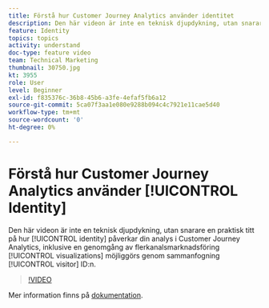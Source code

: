 ```yaml
---
title: Förstå hur Customer Journey Analytics använder identitet
description: Den här videon är inte en teknisk djupdykning, utan snarare en praktisk titt på hur identiteten påverkar din analys i Adobe Customer Journey Analytics, inklusive en titt på de flerkanalsvisualiseringar som blir möjliga genom att sammanfoga besökar-ID:n.
feature: Identity
topics: topics
activity: understand
doc-type: feature video
team: Technical Marketing
thumbnail: 30750.jpg
kt: 3955
role: User
level: Beginner
exl-id: f835376c-36b8-45b6-a3fe-4efaf5fb6a12
source-git-commit: 5ca07f3aa1e080e9288b094c4c7921e11cae5d40
workflow-type: tm+mt
source-wordcount: '0'
ht-degree: 0%

---
```


# Förstå hur Customer Journey Analytics använder [!UICONTROL Identity]

Den här videon är inte en teknisk djupdykning, utan snarare en praktisk titt på hur [!UICONTROL identity] påverkar din analys i Customer Journey Analytics, inklusive en genomgång av flerkanalsmarknadsföring [!UICONTROL visualizations] möjliggörs genom sammanfogning [!UICONTROL visitor] ID:n.

>[!VIDEO](https://video.tv.adobe.com/v/30750/?quality=12&enable10seconds=on&speedcontrol=on)

Mer information finns på [dokumentation](https://experienceleague.adobe.com/docs/analytics-platform/using/cja-landing.html).
